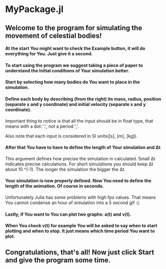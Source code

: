 # MyPackage.jl

## Welcome to the program for simulating the movement of celestial bodies!

#### At the start You might want to check the Example button, it will do everything for You. Just give it a second.

#### To start using the program we suggest taking a piece of paper to understand the initial conditions of Your simulation better.

#### Start by selecting how many bodies do You want to place in the simulation.

#### Define each body by describing (from the right) its mass, radius, position (separate x and y coordinate) and initial velocity (separate x and y coordinate).

Important thing to notice is that all the input should be in float type, that means with a dot: '.', not a period ','.

Also note that each input is considered in SI units([s], [m], [kg]).

#### After that You have to have to define the length of Your simulation and Δt

This argument defines how precise the simulation in calculated. Small Δt indicates precise calculations. For short simulations you should keep Δt about 10 ^(-1). The longer the simulation the bigger the Δt.

#### Your simulation is now properly defined. Now You need to define the length of the animation. Of course in seconds.

Unfortunately Julia has some problems with high fps values. That means You cannot condense an hour of simulation into a 5 second gif :(.

#### Lastly, if You want to You can plot two graphs: a(t) and v(t).

#### When You check v(t) for example You will be asked to say when to start plotting and when to stop. It just means which time period You want to plot.

## Congratulations, that's all! Now just click Start and give the program some time.
